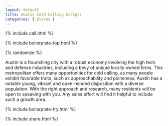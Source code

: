 ```yaml
---
layout: default
title: Austin Cold Calling Scripts
categories: [ places ]
---
```


{% include call.html %}

{% include boilerplate-top.html %}


{% randomize %}

Austin is a flourishing city with a robust economy involving the high tech and defense industries, including a bevy of unique locally owned firms.  This metropolitan offers many opportunities for cold calling, as many people exhibit favorable traits, such as approachability and politeness.  Austin has a notable young, vibrant and open-minded disposition with a diverse population. With the right approach and research, many residents will be open to speaking with you. Any sales effort will find it helpful to include such a growth area.

{% include boilerplate-try.html %}

{% include share.html %}